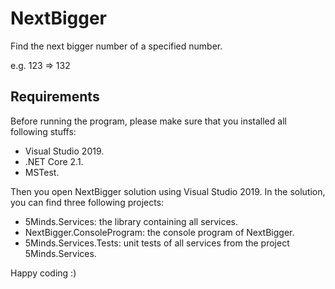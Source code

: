 # NextBigger

Find the next bigger number of a specified number.

e.g. 123 => 132

## Requirements

Before running the program, please make sure that you installed all following stuffs:

- Visual Studio 2019.
- .NET Core 2.1.
- MSTest.

Then you open NextBigger solution using Visual Studio 2019. In the solution, you can find three following projects:

- 5Minds.Services: the library containing all services.
- NextBigger.ConsoleProgram: the console program of NextBigger.
- 5Minds.Services.Tests: unit tests of all services from the project 5Minds.Services.

Happy coding :)